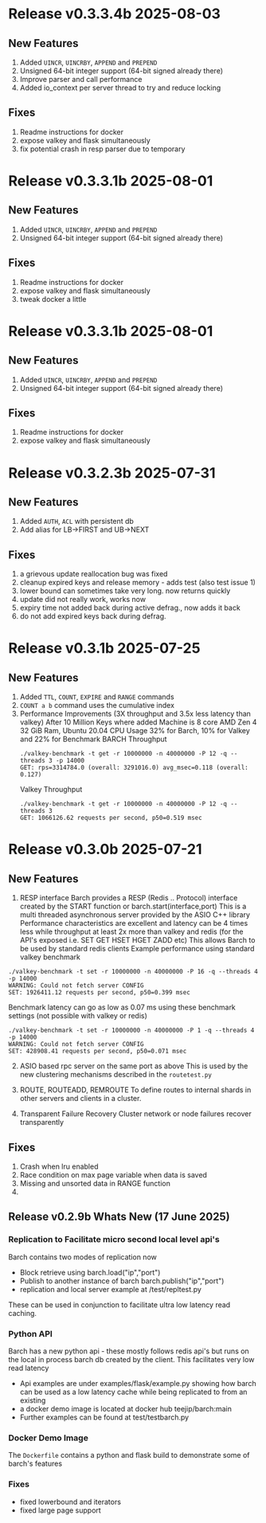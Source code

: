 # Release v0.3.3.4b 2025-08-03

## New Features

1. Added `UINCR`, `UINCRBY`, `APPEND` and `PREPEND`
2. Unsigned 64-bit integer support (64-bit signed already there)
3. Improve parser and call performance
4. Added io_context per server thread to try and reduce locking

## Fixes

1. Readme instructions for docker
2. expose valkey and flask simultaneously
3. fix potential crash in resp parser due to temporary

# Release v0.3.3.1b 2025-08-01

## New Features

1. Added `UINCR`, `UINCRBY`, `APPEND` and `PREPEND`
2. Unsigned 64-bit integer support (64-bit signed already there)

## Fixes

1. Readme instructions for docker
2. expose valkey and flask simultaneously
3. tweak docker a little

# Release v0.3.3.1b 2025-08-01

## New Features

1. Added `UINCR`, `UINCRBY`, `APPEND` and `PREPEND`
2. Unsigned 64-bit integer support (64-bit signed already there)

## Fixes

1. Readme instructions for docker
2. expose valkey and flask simultaneously

# Release v0.3.2.3b 2025-07-31

## New Features

1. Added `AUTH`, `ACL` with persistent db
2. Add alias for LB->FIRST and UB->NEXT

## Fixes

1. a grievous update reallocation bug was fixed
2. cleanup expired keys and release memory - adds test (also test issue 1)
3. lower bound can sometimes take very long. now returns quickly
4. update did not really work, works now
5. expiry time not added back during active defrag., now adds it back
6. do not add expired keys back during defrag.

# Release v0.3.1b 2025-07-25

## New Features

1. Added `TTL`, `COUNT`, `EXPIRE` and `RANGE` commands
2. `COUNT a b` command uses the cumulative index
3. Performance Improvements (3X throughput and 3.5x less latency than valkey)
   After 10 Million Keys where added
   Machine is 8 core AMD Zen 4 32 GiB Ram, Ubuntu 20.04
   CPU Usage 32% for Barch, 10% for Valkey and 22% for Benchmark
   BARCH Throughput
   ```
   ./valkey-benchmark -t get -r 10000000 -n 40000000 -P 12 -q --threads 3 -p 14000
   GET: rps=3314784.0 (overall: 3291016.0) avg_msec=0.118 (overall: 0.127)
   ```
   Valkey Throughput
   ```
   ./valkey-benchmark -t get -r 10000000 -n 40000000 -P 12 -q --threads 3
   GET: 1066126.62 requests per second, p50=0.519 msec
   ```
   
# Release v0.3.0b 2025-07-21 

## New Features

1. RESP interface
   Barch provides a RESP (Redis .. Protocol) interface created by the START function or barch.start(interface,port)
   This is a multi threaded asynchronous server provided by the ASIO C++ library
   Performance characteristics are excellent and latency can be 4 times less while throughput at least 2x more than valkey and redis
   (for the API's exposed i.e. SET GET HSET HGET ZADD etc)
   This allows Barch to be used by standard redis clients
   Example performance using standard valkey benchmark
```
./valkey-benchmark -t set -r 10000000 -n 40000000 -P 16 -q --threads 4 -p 14000
WARNING: Could not fetch server CONFIG
SET: 1926411.12 requests per second, p50=0.399 msec  
```
Benchmark latency can go as low as 0.07 ms using these benchmark settings (not possible with valkey or redis)
```
./valkey-benchmark -t set -r 10000000 -n 40000000 -P 1 -q --threads 4 -p 14000
WARNING: Could not fetch server CONFIG
SET: 428908.41 requests per second, p50=0.071 msec 
```
2. ASIO based rpc server on the same port as above
   This is used by the new clustering mechanisms described in the `routetest.py`

3. ROUTE, ROUTEADD, REMROUTE
   To define routes to internal shards in other servers and clients in a cluster.

4. Transparent Failure Recovery
   Cluster network or node failures recover transparently

## Fixes

1. Crash when lru enabled
2. Race condition on max page variable when data is saved
3. Missing and unsorted data in RANGE function
4. 

## Release v0.2.9b Whats New (17 June 2025)
### Replication to Facilitate micro second local level api's

Barch contains two modes of replication now
- Block retrieve using barch.load("ip","port")
- Publish to another instance of barch barch.publish("ip","port")
- replication and local server example at /test/repltest.py

These can be used in conjunction to facilitate ultra low latency read caching.

### Python API

Barch has a new python api - these mostly follows redis api's but runs on the local in process barch db created by the client. This facilitates very low read latency
- Api examples are under examples/flask/example.py showing how barch can be used as a low latency cache while being replicated to from an existing
- a docker demo image is located at docker hub teejip/barch:main
- Further examples can be found at test/testbarch.py

### Docker Demo Image
The `Dockerfile` contains a python and flask build to demonstrate some of barch's features

### Fixes
- fixed lowerbound and iterators
- fixed large page support

